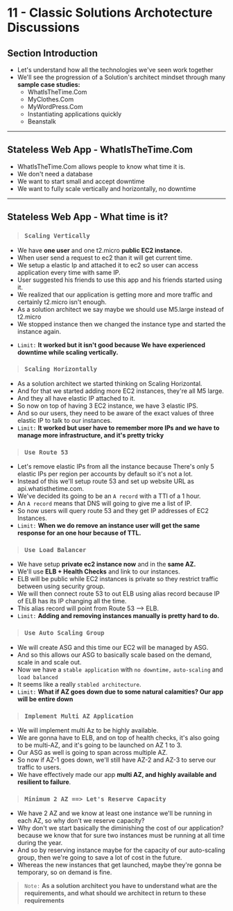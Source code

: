 # 11 - Classic Solutions Archotecture Discussions

## Section Introduction

- Let's understand how all the technologies we've seen work together
- We'll see the progression of a Solution's architect mindset through many **sample case studies:**
    - WhatIsTheTime.Com
    - MyClothes.Com
    - MyWordPress.Com
    - Instantiating applications quickly
    - Beanstalk

---
## Stateless Web App - WhatIsTheTime.Com

- WhatIsTheTime.Com allows people to know what time it is.
- We don't need a database
- We want to start small and accept downtime
- We want to fully scale vertically and horizontally, no downtime

---
## Stateless Web App - What time is it?

> ### `Scaling Vertically`

- We have **one user** and one t2.micro **public EC2 instance.**
- When user send a request to ec2 than it will get current time.
- We setup a elastic Ip and attached it to ec2 so user can access application every time with same IP.
- User suggested his friends to use this app and his friends started using it.
- We realized that our application is getting more and more traffic and certainly t2.micro isn't enough.
- As a solution architect we say maybe we should use M5.large instead of t2.micro
- We stopped instance then we changed the instance type and started the instance again.
<!-- - We have **experienced downtime while scaling vertically.** -->
- `Limit:` **It worked but it isn't good because We have experienced downtime while scaling vertically.**

> ### `Scaling Horizontally`

- As a solution architect we started thinking on Scaling Horizontal.
- And for that we started adding more EC2 instances, they're all M5 large.
- And they all have elastic IP attached to it.
- So now on top of having 3 EC2 instance, we have 3 elastic IPS.
- And so our users, they need to be aware of the exact values of three elastic IP to talk to our instances.
- `Limit:` **It worked but user have to remember more IPs and we have to manage more infrastructure, and it's pretty tricky**

> ### `Use Route 53`

- Let's remove elastic IPs from all the instance because There's only 5 elastic IPs per region per accounts by default so it's not a lot.
- Instead of this we'll setup route 53 and set up website URL as api.whatisthetime.com.
- We've decided its going to be an `A record` with a TTl of a 1 hour.
- An `A record` means that DNS will going to give me a list of IP.
- So now users will query route 53 and they get IP addresses of EC2 Instances.
- `Limit:` **When we do remove an instance user will get the same response for an one hour because of TTL.**

> ### `Use Load Balancer`

- We have setup **private ec2 instance now** and in the **same AZ.**
- We'll use **ELB + Health Checks** and link to our instances.
- ELB will be public while EC2 instances is private so they restrict traffic between using security group.
- We will then connect route 53 to out ELB using alias record because IP of ELB has its IP changing all the time.
- This alias record will point from Route 53 --> ELB.
- `Limit:` **Adding and removing instances manually is pretty hard to do.**

> ### `Use Auto Scaling Group`

- We will create ASG and this time our EC2 will be managed by ASG.
- And so this allows our ASG to basically scale based on the demand, scale in and scale out.
- Now we have a `stable application` with `no downtime,` `auto-scaling` and `load balanced`
- It seems like a really `stabled architecture`.
- `Limit:` **What if AZ goes down due to some natural calamities? Our app will be entire down**

> ### `Implement Multi AZ Application`

- We will implement multi Az to be highly available.
- We are gonna have to ELB, and on top of health checks, it's also going to be multi-AZ, and it's going to be launched on AZ 1 to 3.
- Our ASG as well is going to span across multiple AZ.
- So now if AZ-1 goes down, we'll still have AZ-2 and AZ-3 to serve our traffic to users.
- We have effectively made our app **multi AZ, and highly available and resilient to failure**.

> ### `Minimum 2 AZ ==> Let's Reserve Capacity`

- We have 2 AZ and we know at least one instance we'll be running in each AZ, so why don't we reserve capacity?
- Why don't we start basically the diminishing the cost of our application? because we know that for sure two instances must be running at all time during the year. 
- And so by reserving instance maybe for the capacity of our auto-scaling group, then we're going to save a lot of cost in the future.
- Whereas the new instances that get launched, maybe they're gonna be temporary, so on demand is fine.

> `Note:` **As a solution architect you have to understand what are the requirements, and what should we architect in return to these requirements**
